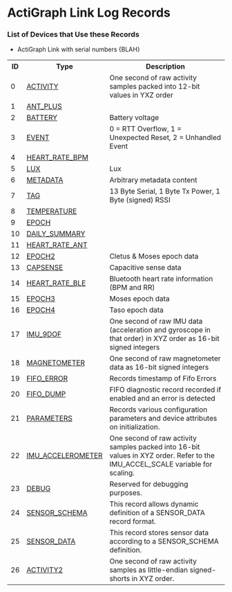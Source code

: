 # ActiGraph Link Log Records #

### List of Devices that Use these Records ###

* ActiGraph Link with serial numbers {BLAH}

<table>
   <tr>
      <th>ID</th>
      <th>Type</th>
      <th>Description</th>
   </tr>
   <tr>
      <td>0</td>
      <td><a href=LogRecords/Activity.md>ACTIVITY</a></td>
      <td>One second of raw activity samples packed into 12-bit values in YXZ order</td>
   </tr>
   <tr>
      <td>1</td>
      <td><a href=LogRecords/ANTPlus.md>ANT_PLUS</a></td>
      <td></td>
   </tr>
   <tr>
      <td>2</td>
      <td><a href=LogRecords/Battery.md>BATTERY</a></td>
      <td>Battery voltage</td>
   </tr>
   <tr>
      <td>3</td>
      <td><a href=LogRecords/Event.md>EVENT</a></td>
      <td>0 = RTT Overflow, 1 = Unexpected Reset, 2 = Unhandled Event</td>
   </tr>
   <tr>
      <td>4</td>
      <td><a href=LogRecords/HeartRateBPM.md>HEART_RATE_BPM</a></td>
      <td></td>
   </tr>
   <tr>
      <td>5</td>
      <td><a href=LogRecords/Lux.md>LUX</a></td>
      <td>Lux</td>
   </tr>
   <tr>
      <td>6</td>
      <td><a href=LogRecords/Metadata.md>METADATA</a></td>
      <td>Arbitrary metadata content</td>
   </tr>
   <tr>
      <td>7</td>
      <td><a href=LogRecords/Tag.md>TAG</a></td>
      <td>13 Byte Serial, 1 Byte Tx Power, 1 Byte (signed) RSSI</td>
   </tr>
   <tr>
      <td>8</td>
      <td><a href=LogRecords/Temperature.md>TEMPERATURE</a></td>
      <td></td>
   </tr>
   <tr>
      <td>9</td>
      <td><a href=LogRecords/Epoch.md>EPOCH</a></td>
      <td></td>
   </tr>
   <tr>
      <td>10</td>
      <td><a href=LogRecords/DailySummary.md>DAILY_SUMMARY</a></td>
      <td></td>
   </tr>
   <tr>
      <td>11</td>
      <td><a href=LogRecords/HeartRateAnt.md>HEART_RATE_ANT</a></td>
      <td></td>
   </tr>
   <tr>
      <td>12</td>
      <td><a href=LogRecords/Epoch2.md>EPOCH2</a></td>
      <td>Cletus & Moses epoch data</td>
   </tr>
   <tr>
      <td>13</td>
      <td><a href=LogRecords/Capsense.md>CAPSENSE</a></td>
      <td>Capacitive sense data</td>
   </tr>
   <tr>
      <td>14</td>
      <td><a href=LogRecords/HeartRateBLE.md>HEART_RATE_BLE</a></td>
      <td>Bluetooth heart rate information (BPM and RR)</td>
   </tr>
   <tr>
      <td>15</td>
      <td><a href=LogRecords/Epoch3.md>EPOCH3</a></td>
      <td>Moses epoch data</td>
   </tr>
   <tr>
      <td>16</td>
      <td><a href=LogRecords/Epoch4.md>EPOCH4</a></td>
      <td>Taso epoch data</td>
   </tr>
   <tr>
      <td>17</td>
      <td><a href=LogRecords/Imu9dof.md>IMU_9DOF</a></td>
      <td>One second of raw IMU data (acceleration and gyroscope in that order) in XYZ order as 16-bit signed integers</td>
   </tr>
   <tr>
      <td>18</td>
      <td><a href=LogRecords/Magnetometer.md>MAGNETOMETER</a></td>
      <td>One second of raw magnetometer data as 16-bit signed integers</td>
   </tr>
   <tr>
      <td>19</td>
      <td><a href=LogRecords/FifoError.md>FIFO_ERROR</a></td>
      <td>Records timestamp of Fifo Errors</td>
   </tr>
   <tr>
      <td>20</td>
      <td><a href=LogRecords/FifoDump.md>FIFO_DUMP</a></td>
      <td>FIFO diagnostic record recorded if enabled and an error is detected</td>
   </tr>
   <tr>
      <td>21</td>
      <td><a href=LogRecords/Parameters.md>PARAMETERS</a></td>
      <td>Records various configuration parameters and device attributes on initialization.</td>
   </tr>
   <tr>
      <td>22</td>
      <td><a href=LogRecords/ImuAccelerometer.md>IMU_ACCELEROMETER</a></td>
      <td>One second of raw activity samples packed into 16-bit values in XYZ order. Refer to the IMU_ACCEL_SCALE variable for scaling.</td>
   </tr>
   <tr>
      <td>23</td>
      <td><a href=LogRecords/Debug.md>DEBUG</a></td>
      <td>Reserved for debugging purposes.</td>
   </tr>
   <tr>
      <td>24</td>
      <td><a href=LogRecords/SensorSchema.md>SENSOR_SCHEMA</a></td>
      <td>This record allows dynamic definition of a SENSOR_DATA record format.</td>
   </tr>
   <tr>
      <td>25</td>
      <td><a href=LogRecords/SensorData.md>SENSOR_DATA</a></td>
      <td>This record stores sensor data according to a SENSOR_SCHEMA definition.</td>
   </tr>
   <tr>
      <td>26</td>
      <td><a href=LogRecords/Activity2.md>ACTIVITY2</a></td>
      <td>One second of raw activity samples as little-endian signed-shorts in XYZ order.</td>
   </tr>
</table>